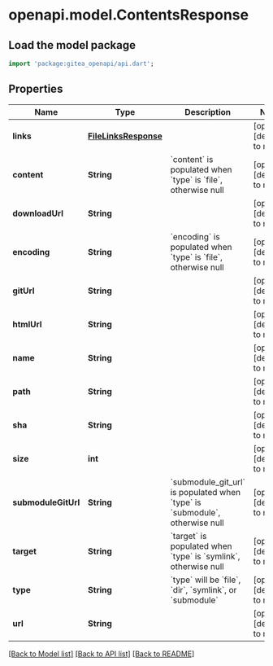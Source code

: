 # openapi.model.ContentsResponse

## Load the model package
```dart
import 'package:gitea_openapi/api.dart';
```

## Properties
Name | Type | Description | Notes
------------ | ------------- | ------------- | -------------
**links** | [**FileLinksResponse**](FileLinksResponse.md) |  | [optional] [default to null]
**content** | **String** | &#x60;content&#x60; is populated when &#x60;type&#x60; is &#x60;file&#x60;, otherwise null | [optional] [default to null]
**downloadUrl** | **String** |  | [optional] [default to null]
**encoding** | **String** | &#x60;encoding&#x60; is populated when &#x60;type&#x60; is &#x60;file&#x60;, otherwise null | [optional] [default to null]
**gitUrl** | **String** |  | [optional] [default to null]
**htmlUrl** | **String** |  | [optional] [default to null]
**name** | **String** |  | [optional] [default to null]
**path** | **String** |  | [optional] [default to null]
**sha** | **String** |  | [optional] [default to null]
**size** | **int** |  | [optional] [default to null]
**submoduleGitUrl** | **String** | &#x60;submodule_git_url&#x60; is populated when &#x60;type&#x60; is &#x60;submodule&#x60;, otherwise null | [optional] [default to null]
**target** | **String** | &#x60;target&#x60; is populated when &#x60;type&#x60; is &#x60;symlink&#x60;, otherwise null | [optional] [default to null]
**type** | **String** | &#x60;type&#x60; will be &#x60;file&#x60;, &#x60;dir&#x60;, &#x60;symlink&#x60;, or &#x60;submodule&#x60; | [optional] [default to null]
**url** | **String** |  | [optional] [default to null]

[[Back to Model list]](../README.md#documentation-for-models) [[Back to API list]](../README.md#documentation-for-api-endpoints) [[Back to README]](../README.md)


